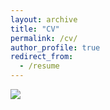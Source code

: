 ```yaml
---
layout: archive
title: "CV"
permalink: /cv/
author_profile: true
redirect_from:
  - /resume
---
```


![](https://michalfarkas.github.com/files/CV-Europass-20190315-Farkaš-EN-1.jpg)
